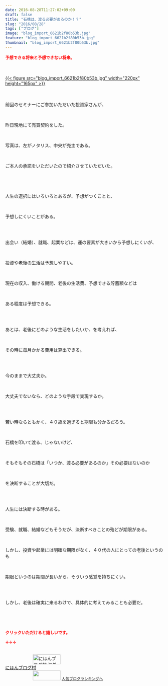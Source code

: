 ```yaml
---
date: 2016-08-28T11:27:02+09:00
draft: false
title: "石橋は、渡る必要があるのか！？"
slug: "2016/08/28"
tags: ["ブログ"]
image: "blog_import_6621b2f80b53b.jpg"
feature: "blog_import_6621b2f80b53b.jpg"
thumbnail: "blog_import_6621b2f80b53b.jpg"
---
```

<p><font color="#ff0000" size="2"><strong>予想できる将来と予想できない将来。</strong></font></p><br/><br/><a href="blog_import_6621b2f95f131.jpg">{{< figure src="blog_import_6621b2f80b53b.jpg" width="220px" height="165px" >}}</a><br/><br/><br/><p>前回のセミナーにご参加いただいた投資家さんが、<br/></p><br/><p>昨日現地にて売買契約をした。</p><br/><p>写真は、左がノタリス、中央が売主である。</p><br/><p>ご本人の承諾をいただいたので紹介させていただいた。</p><p><br/></p><br/><p>人生の選択にはいろいろとあるが、予想がつくことと、</p><br/><p>予想しにくいことがある。</p><br/><br/><p>出会い（結婚）、就職、起業などは、運の要素が大きいから予想しにくいが、</p><br/><p>投資や老後の生活は予想しやすい。</p><br/><p>現在の収入、働ける期間、老後の生活費、予想できる貯蓄額などは</p><br/><p>ある程度は予想できる。</p><br/><br/><p>あとは、老後にどのような生活をしたいか、を考えれば、</p><br/><p>その時に毎月かかる費用は算出できる。</p><br/><br/><p>今のままで大丈夫か。</p><br/><p>大丈夫でないなら、どのような手段で実現するか。</p><br/><br/><p>若い時ならともかく、４０歳を過ぎると期限も分かるだろう。</p><br/><p>石橋を叩いて渡る、じゃないけど、</p><br/><p>そもそもその石橋は「いつか、渡る必要があるのか」その必要はないのか</p><br/><p>を決断することが大切だ。</p><br/><br/><p>人生には決断する時がある。</p><br/><p>受験、就職、結婚などもそうだが、決断すべきことの殆どが期限がある。</p><br/><p>しかし、投資や起業には明確な期限がなく、４０代の人にとっての老後というのも</p><br/><p>期限というのは期間が長いから、そういう感覚を持ちにくい。</p><br/><br/><p>しかし、老後は確実に来るわけで、具体的に考えてみることも必要だ。</p><br/><p><br/></p><p><font color="#ff0000" size="2"><strong>クリックいただけると嬉しいです。<br/></strong></font></p><p><font color="#ff0000" size="2"><strong>↓↓↓</strong></font></p><p><br/><a href="ranking.html?p_cid=01260127" target="_blank"><img border="0" alt="にほんブログ村 海外生活ブログ バリ島情報へ" src="data:image/svg+xml;charset=utf-8,%3Csvg%20xmlns%3D%22http%3A%2F%2Fwww.w3.org%2F2000%2Fsvg%22%20title%3D%22Placeholder%20for%20Images%22%20role%3D%22presentation%22%20viewBox%3D%220%200%2088%2031%22%20%2F%3E" width="88" height="31" data-src="https://img-proxy.blog-video.jp/images?url=http%3A%2F%2Foverseas.blogmura.com%2Fbali%2Fimg%2Fbali88_31.gif" style="aspect-ratio: auto 88 / 31;"/><noscript><img border="0" alt="にほんブログ村 海外生活ブログ バリ島情報へ" src="https://img-proxy.blog-video.jp/images?url=http%3A%2F%2Foverseas.blogmura.com%2Fbali%2Fimg%2Fbali88_31.gif" width="88" height="31"></noscript></a><br/><a href="ranking.html?p_cid=01260127" target="_blank">にほんブログ村</a> <br/><a title="人気ブログランキングへ" href="link.php?1804582"><img border="0" src="data:image/svg+xml;charset=utf-8,%3Csvg%20xmlns%3D%22http%3A%2F%2Fwww.w3.org%2F2000%2Fsvg%22%20title%3D%22Placeholder%20for%20Images%22%20role%3D%22presentation%22%20viewBox%3D%220%200%2088%2031%22%20%2F%3E" width="88" height="31" data-src="https://blog.with2.net/img/banner/banner_22.gif" style="aspect-ratio: auto 88 / 31;"/><noscript><img border="0" src="https://blog.with2.net/img/banner/banner_22.gif" width="88" height="31"></noscript></a> <a style="FONT-SIZE: 12px" href="link.php?1804582">人気ブログランキングへ</a> </p>

